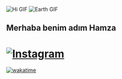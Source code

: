 ![Hi GIF](https://github.com/TheDudeThatCode/TheDudeThatCode/raw/master/Assets/Hi.gif)
 ![Earth GIF](https://github.com/TheDudeThatCode/TheDudeThatCode/raw/master/Assets/Earth.gif)

##       Merhaba benim adım Hamza




# [![Instagram](https://img.shields.io/badge/Instagram-Follow-blue)](https://www.instagram.com/hamza6038_0/)
[![wakatime](https://wakatime.com/badge/user/7e28ba08-2c6e-4109-80b6-c937d32fcbaa.svg)](https://wakatime.com/@7e28ba08-2c6e-4109-80b6-c937d32fcbaa)

